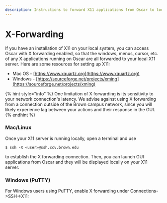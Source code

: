 ```yaml
---
description: Instructions to forward X11 applications from Oscar to local computer
---
```


# X-Forwarding

If you have an installation of X11 on your local system, you can access Oscar with X forwarding enabled, so that the windows, menus, cursor, etc. of any X applications running on Oscar are all forwarded to your local X11 server. Here are some resources for setting up X11:

* Mac OS - [https://www.xquartz.org](https://www.xquartz.org)
* Windows - [https://sourceforge.net/projects/xming](https://sourceforge.net/projects/xming)

{% hint style="info" %}
One limitation of X forwarding is its sensitivity to your network connection's latency. We advise against using X forwarding from a connection outside of the Brown campus network, since you will likely experience lag between your actions and their response in the GUI.
{% endhint %}

### Mac/Linux

Once your X11 server is running locally, open a terminal and use

```
$ ssh -X <user>@ssh.ccv.brown.edu
```

to establish the X forwarding connection. Then, you can launch GUI applications from Oscar and they will be displayed locally on your X11 server.

### Windows (PuTTY)

For Windows users using PuTTY, enable X forwarding under Connections->SSH->X11:

